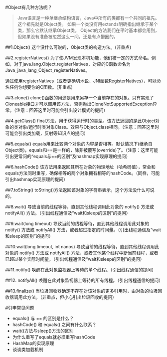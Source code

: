 #Object有几种方法呢？
> Java语言是一种单继承结构语言，Java中所有的类都有一个共同的祖先。这个祖先就是Object类。
  如果一个类没有用extends明确指出继承于某个类，那么它默认继承Object类。
  Object的方法我们在平时基本都会用到，但如果没有准备被忽然这么一问，还是有点懵圈的。
  
##1.Object()
这个没什么可说的，Object类的构造方法。(非重点)

##2.registerNatives()
为了使JVM发现本机功能，他们被一定的方式命名。例如，对于java.lang.Object.registerNatives，对应的C函数命名为Java_java_lang_Object_registerNatives。

通过使用registerNatives（或者更确切地说，JNI函数RegisterNatives），可以命名任何你想要你的C函数。(非重点)

##3.clone()
clone()函数的用途是用来另存一个当前存在的对象。只有实现了Cloneable接口才可以调用该方法，否则抛出CloneNotSupportedException异常。（注意：回答这里时可能会引出设计模式的提问）

##4.getClass()
final方法，用于获得运行时的类型。该方法返回的是此Object对象的类对象/运行时类对象Class。效果与Object.class相同。（注意：回答这里时可能会引出类加载，反射等知识点的提问）

##5.equals()
equals用来比较两个对象的内容是否相等。默认情况下(继承自Object类)，equals和==是一样的，除非被覆写(override)了。（注意：这里可能引出更常问的“equals与==的区别”及hashmap实现原理的提问）

##6.hashCode()
该方法用来返回其所在对象的物理地址（哈希码值），常会和equals方法同时重写，确保相等的两个对象拥有相等的hashCode。（同样，可能引出hashmap实现原理的提问）

##7.toString()
toString()方法返回该对象的字符串表示，这个方法没什么可说的。

##8.wait()
导致当前的线程等待，直到其他线程调用此对象的 notify() 方法或 notifyAll() 方法。（引出线程通信及“wait和sleep的区别”的提问）

##9.wait(long timeout)
导致当前的线程等待，直到其他线程调用此对象的 notify() 方法或 notifyAll() 方法，或者超过指定的时间量。（引出线程通信及“wait和sleep的区别”的提问）

##10.wait(long timeout, int nanos)
导致当前的线程等待，直到其他线程调用此对象的 notify() 方法或 notifyAll() 方法，或者其他某个线程中断当前线程，或者已超过某个实际时间量。（引出线程通信及“wait和sleep的区别”的提问）

##11.notify()
唤醒在此对象监视器上等待的单个线程。（引出线程通信的提问）

##12. notifyAll()
唤醒在此对象监视器上等待的所有线程。（引出线程通信的提问）

##13.finalize()
当垃圾回收器确定不存在对该对象的更多引用时，由对象的垃圾回收器调用此方法。（非重点，但小心引出垃圾回收的提问）

#引申常见问题
- equals() 与 == 的区别是什么？
- hashCode() 和 equals() 之间有什么联系？
- wait()方法与sleep()方法的区别
- 为什么重写了equals就必须重写hashCode
- HashMap的实现原理
- 谈谈类加载机制